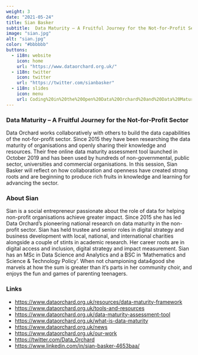 ```yaml
---
weight: 3
date: "2021-05-24"
title: Sian Basker
subtitle:  Data Maturity – A Fruitful Journey for the Not-for-Profit Sector
image: "sian.jpg"
alt: "sian.jpg"
color: "#bbbbbb"
buttons:
  - i18n: website
    icon: home
    url: "https://www.dataorchard.org.uk/"
  - i18n: twitter
    icon: twitter
    url: "https://twitter.com/sianbasker"
  - i18n: slides
    icon: menu
    url: Coding%20in%20the%20Open%20Data%20Orchard%20and%20Data%20Maturity%20June%202021%20v1.pdf
---
```


### Data Maturity – A Fruitful Journey for the Not-for-Profit Sector

Data Orchard works collaboratively with others to build the data capabilities
of the not-for-profit sector. Since 2015 they have been researching the data maturity of organisations
and openly sharing their knowledge and resources. Their free online data
maturity assessment tool launched in October 2019 and has been used by hundreds
of non-governmental, public sector, universities and commercial organisations.
In this session, Sian Basker will reflect on how collaboration and openness
have created strong roots and are beginning to produce rich fruits in knowledge
and learning for advancing the sector.

### About Sian

Sian is a social entrepreneur passionate about the role of data for helping
non-profit organisations achieve greater impact. Since 2015 she has led Data
Orchard’s pioneering national research on data maturity in the non-profit
sector. Sian has held trustee and senior roles in digital strategy and business
development with local, national, and international charities alongside a
couple of stints in academic research. Her career roots are in digital access
and inclusion, digital strategy and impact measurement. Sian has an MSc in Data
Science and Analytics and a BSC in ‘Mathematics and Science & Technology
Policy’. When not championing data4good she marvels at how the sum is greater
than it’s parts in her community choir, and enjoys the fun and games of
parenting teenagers.

### Links

- https://www.dataorchard.org.uk/resources/data-maturity-framework
- https://www.dataorchard.org.uk/tools-and-resources
- https://www.dataorchard.org.uk/data-maturity-assessment-tool
- https://www.dataorchard.org.uk/what-is-data-maturity
- https://www.dataorchard.org.uk/news
- https://www.dataorchard.org.uk/our-work
- https://twitter.com/Data_Orchard
- https://www.linkedin.com/in/sian-basker-4653baa/
